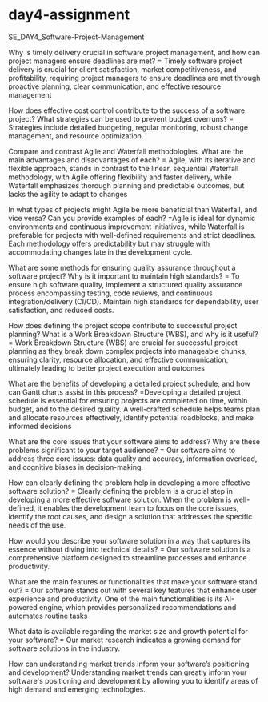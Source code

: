 # day4-assignment
SE_DAY4_Software-Project-Management

Why is timely delivery crucial in software project management, and how can project managers ensure deadlines are met?
= Timely software project delivery is crucial for client satisfaction, market competitiveness, and profitability, requiring project managers to ensure deadlines are met through proactive planning, clear communication, and effective resource management

How does effective cost control contribute to the success of a software project? What strategies can be used to prevent budget overruns?
= Strategies include detailed budgeting, regular monitoring, robust change management, and resource optimization. 

Compare and contrast Agile and Waterfall methodologies. What are the main advantages and disadvantages of each?
= Agile, with its iterative and flexible approach, stands in contrast to the linear, sequential Waterfall methodology, with Agile offering flexibility and faster delivery, while Waterfall emphasizes thorough planning and predictable outcomes, but lacks the agility to adapt to changes

In what types of projects might Agile be more beneficial than Waterfall, and vice versa? Can you provide examples of each?
=Agile is ideal for dynamic environments and continuous improvement initiatives, while Waterfall is preferable for projects with well-defined requirements and strict deadlines. Each methodology offers predictability but may struggle with accommodating changes late in the development cycle.

What are some methods for ensuring quality assurance throughout a software project? Why is it important to maintain high standards?
= To ensure high software quality, implement a structured quality assurance process encompassing testing, code reviews, and continuous integration/delivery (CI/CD). Maintain high standards for dependability, user satisfaction, and reduced costs.

How does defining the project scope contribute to successful project planning? What is a Work Breakdown Structure (WBS), and why is it useful?
= Work Breakdown Structure (WBS) are crucial for successful project planning as they break down complex projects into manageable chunks, ensuring clarity, resource allocation, and effective communication, ultimately leading to better project execution and outcomes

What are the benefits of developing a detailed project schedule, and how can Gantt charts assist in this process?
=Developing a detailed project schedule is essential for ensuring projects are completed on time, within budget, and to the desired quality. A well-crafted schedule helps teams plan and allocate resources effectively, identify potential roadblocks, and make informed decisions

What are the core issues that your software aims to address? Why are these problems significant to your target audience?
= Our software aims to address three core issues: data quality and accuracy, information overload, and cognitive biases in decision-making.

How can clearly defining the problem help in developing a more effective software solution?
= Clearly defining the problem is a crucial step in developing a more effective software solution. When the problem is well-defined, it enables the development team to focus on the core issues, identify the root causes, and design a solution that addresses the specific needs of the use.

How would you describe your software solution in a way that captures its essence without diving into technical details?
= Our software solution is a comprehensive platform designed to streamline processes and enhance productivity.

What are the main features or functionalities that make your software stand out?
= Our software stands out with several key features that enhance user experience and productivity. One of the main functionalities is its AI-powered engine, which provides personalized recommendations and automates routine tasks

What data is available regarding the market size and growth potential for your software?
= Our market research indicates a growing demand for software solutions in the industry.

How can understanding market trends inform your software’s positioning and development?
Understanding market trends can greatly inform your software's positioning and development by allowing you to identify areas of high demand and emerging technologies.
